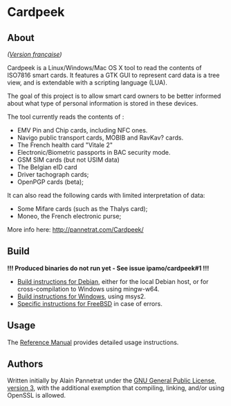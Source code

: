 Cardpeek
========

## About

_([Version française](README.fr.md))_

Cardpeek is a Linux/Windows/Mac OS X tool to read the contents of ISO7816 smart cards. It features a GTK GUI to represent card data is a tree view, and is extendable with a scripting language (LUA).

The goal of this project is to allow smart card owners to be better informed about what type of personal information is stored in these devices.

The tool currently reads the contents of :

* EMV Pin and Chip cards, including NFC ones.
* Navigo public transport cards, MOBIB and RavKav? cards.
* The French health card "Vitale 2"
* Electronic/Biometric passports in BAC security mode.
* GSM SIM cards (but not USIM data)
* The Belgian eID card
* Driver tachograph cards;
* OpenPGP cards (beta);

It can also read the following cards with limited interpretation of data:
* Some Mifare cards (such as the Thalys card);
* Moneo, the French electronic purse;

More info here: http://pannetrat.com/Cardpeek/

## Build

**!!! Produced binaries do not run yet - See issue ipamo/cardpeek#1 !!!**

- [Build instructions for Debian](INSTALL.Debian.md), either for the local Debian host, or for cross-compilation to Windows using mingw-w64.
- [Build instructions for Windows](INSTALL.Windows.md), using msys2.
- [Specific instructions for FreeBSD](INSTALL.FreeBSD.md) in case of errors.

## Usage

The [Reference Manual](doc/cardpeek_ref.en.pdf) provides detailed usage instructions.

## Authors

Written initially by Alain Pannetrat under the [GNU General Public License, version 3](COPYING), with the additional exemption that compiling, linking, and/or using OpenSSL is allowed.
